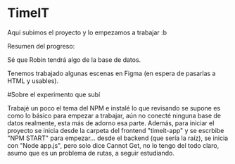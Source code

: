 # TimeIT

Aquí subimos el proyecto y lo empezamos a trabajar :b

Resumen del progreso:

Sé que Robin tendrá algo de la base de datos.

Tenemos trabajado algunas escenas en Figma (en espera de pasarlas a HTML y usables).

#Sobre el experimento que subí

Trabajé un poco el tema del NPM e instalé lo que revisando se supone es como lo básico para empezar a trabajar, aún no conecté ninguna base de datos realmente, esta más de adorno esa parte. Además, para iniciar el proyecto se inicia desde la carpeta del frontend "timeit-app" y se escrbibe "NPM START" para empezar... desde el backend (que sería la raíz), se inicia con "Node app.js", pero solo dice Cannot Get, no lo tengo del todo claro, asumo que es un problema de rutas, a seguir estudiando.
